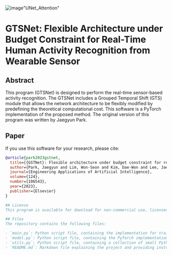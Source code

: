 ![image](https://github.com/tkdgur658/UNet_Attention/assets/59380289/ee164fd3-67eb-494d-9233-8f81f513f837)"UNet_Attention" 
# GTSNet: Flexible Architecture under Budget Constraint for Real-Time Human Activity Recognition from Wearable Sensor

## Abstract
This program (GTSNet) is designed to perform the real-time sensor-based activity recognition. The GTSNet includes a Grouped Temporal Shift (GTS) module that allows the network architecture to be flexibly modified by predefining the theoretical computational cost.
This software is a PyTorch implementation of the proposed method. The original version of this program was written by Jaegyun Park.

## Paper
If you use this software for your research, please cite:

```bibtex
@article{park2023gstnet,
  title={{GSTNet}: Flexible architecture under budget constraint for real-time human activity recognition},
  author={Park, Jaegyun and Lim, Won-Seon and Kim, Dae-Won and Lee, Jaesung},
  journal={Engineering Applications of Artificial Intelligence},
  volume={124},
  number={106543},
  year={2023},
  publisher={Elsevier}
}

## License
This program is available for download for non-commercial use, licensed under the GNU General Public License. This allows its use for research purposes or other free software projects but does not allow its incorporation into any type of commercial software.

## Files
The repository contains the following files:

- `main.py`: Python script file, containing the implementation for training and test phases of the GTSNet.
- `model.py`: Python script file, containing the PyTorch implementation of the GTSNet.
- `utils.py`: Python script file, containing a collection of small Python functions.
- `README.md`: Markdown file explaining the project and providing instructions.

